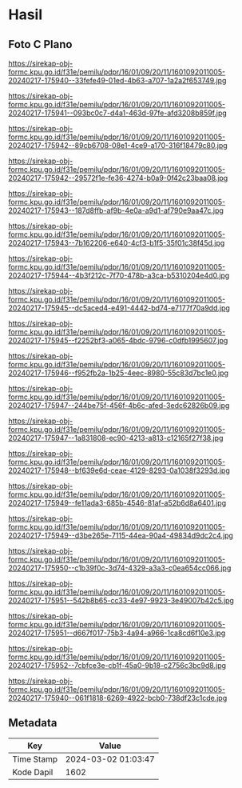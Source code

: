 # Hasil

## Foto C Plano

https://sirekap-obj-formc.kpu.go.id/f31e/pemilu/pdpr/16/01/09/20/11/1601092011005-20240217-175940--33fefe49-01ed-4b63-a707-1a2a2f653749.jpg

https://sirekap-obj-formc.kpu.go.id/f31e/pemilu/pdpr/16/01/09/20/11/1601092011005-20240217-175941--093bc0c7-d4a1-463d-97fe-afd3208b859f.jpg

https://sirekap-obj-formc.kpu.go.id/f31e/pemilu/pdpr/16/01/09/20/11/1601092011005-20240217-175942--89cb6708-08e1-4ce9-a170-316f18479c80.jpg

https://sirekap-obj-formc.kpu.go.id/f31e/pemilu/pdpr/16/01/09/20/11/1601092011005-20240217-175942--29572f1e-fe36-4274-b0a9-0f42c23baa08.jpg

https://sirekap-obj-formc.kpu.go.id/f31e/pemilu/pdpr/16/01/09/20/11/1601092011005-20240217-175943--187d8ffb-af9b-4e0a-a9d1-af790e9aa47c.jpg

https://sirekap-obj-formc.kpu.go.id/f31e/pemilu/pdpr/16/01/09/20/11/1601092011005-20240217-175943--7b162206-e640-4cf3-b1f5-35f01c38f45d.jpg

https://sirekap-obj-formc.kpu.go.id/f31e/pemilu/pdpr/16/01/09/20/11/1601092011005-20240217-175944--4b3f212c-7f70-478b-a3ca-b5310204e4d0.jpg

https://sirekap-obj-formc.kpu.go.id/f31e/pemilu/pdpr/16/01/09/20/11/1601092011005-20240217-175945--dc5aced4-e491-4442-bd74-e7177f70a9dd.jpg

https://sirekap-obj-formc.kpu.go.id/f31e/pemilu/pdpr/16/01/09/20/11/1601092011005-20240217-175945--f2252bf3-a065-4bdc-9796-c0dfb1995607.jpg

https://sirekap-obj-formc.kpu.go.id/f31e/pemilu/pdpr/16/01/09/20/11/1601092011005-20240217-175946--f952fb2a-1b25-4eec-8980-55c83d7bc1e0.jpg

https://sirekap-obj-formc.kpu.go.id/f31e/pemilu/pdpr/16/01/09/20/11/1601092011005-20240217-175947--244be75f-456f-4b6c-afed-3edc62826b09.jpg

https://sirekap-obj-formc.kpu.go.id/f31e/pemilu/pdpr/16/01/09/20/11/1601092011005-20240217-175947--1a831808-ec90-4213-a813-c12165f27f38.jpg

https://sirekap-obj-formc.kpu.go.id/f31e/pemilu/pdpr/16/01/09/20/11/1601092011005-20240217-175948--bf639e6d-ceae-4129-8293-0a1038f3293d.jpg

https://sirekap-obj-formc.kpu.go.id/f31e/pemilu/pdpr/16/01/09/20/11/1601092011005-20240217-175949--fe11ada3-685b-4546-81af-a52b6d8a6401.jpg

https://sirekap-obj-formc.kpu.go.id/f31e/pemilu/pdpr/16/01/09/20/11/1601092011005-20240217-175949--d3be265e-7115-44ea-90a4-49834d9dc2c4.jpg

https://sirekap-obj-formc.kpu.go.id/f31e/pemilu/pdpr/16/01/09/20/11/1601092011005-20240217-175950--c1b39f0c-3d74-4329-a3a3-c0ea654cc066.jpg

https://sirekap-obj-formc.kpu.go.id/f31e/pemilu/pdpr/16/01/09/20/11/1601092011005-20240217-175951--542b8b65-cc33-4e97-9923-3e49007b42c5.jpg

https://sirekap-obj-formc.kpu.go.id/f31e/pemilu/pdpr/16/01/09/20/11/1601092011005-20240217-175951--d667f017-75b3-4a94-a966-1ca8cd6f10e3.jpg

https://sirekap-obj-formc.kpu.go.id/f31e/pemilu/pdpr/16/01/09/20/11/1601092011005-20240217-175952--7cbfce3e-cb1f-45a0-9b18-c2756c3bc9d8.jpg

https://sirekap-obj-formc.kpu.go.id/f31e/pemilu/pdpr/16/01/09/20/11/1601092011005-20240217-175940--061f1818-6269-4922-bcb0-738df23c1cde.jpg


## Metadata

| Key        | Value               |
| ---------- | ------------------- |
| Time Stamp | 2024-03-02 01:03:47 |
| Kode Dapil | 1602                |



